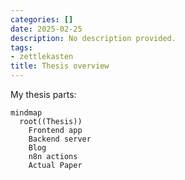 ```yaml
---
categories: []
date: 2025-02-25
description: No description provided.
tags:
- zettlekasten
title: Thesis overview
---
```


My thesis parts:

```mermaid
mindmap
  root((Thesis))
    Frontend app
    Backend server
    Blog
    n8n actions
    Actual Paper
```